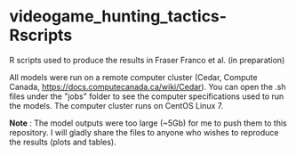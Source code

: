 # videogame_hunting_tactics-Rscripts
R scripts used to produce the results in Fraser Franco et al. (in preparation)

All models were run on a remote computer cluster (Cedar, Compute Canada, https://docs.computecanada.ca/wiki/Cedar). You can open the .sh files under the "jobs" folder to see the computer specifications used to run the models. The computer cluster runs on CentOS Linux 7.

**Note** : The model outputs were too large (~5Gb) for me to push them to this repository. I will gladly share the files to anyone who wishes to reproduce the results (plots and tables).